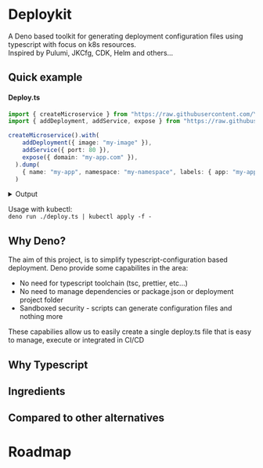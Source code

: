 # Deploykit
A Deno based toolkit for generating deployment configuration files using typescript with focus on k8s resources.  
Inspired by Pulumi, JKCfg, CDK, Helm and others...

## Quick example

#### Deploy.ts
```typescript
import { createMicroservice } from "https://raw.githubusercontent.com/Yshayy/deploykit/master/blueprint/k8s/app.ts";
import { addDeployment, addService, expose } from "https://raw.githubusercontent.com/Yshayy/deploykit/master/blueprint/k8s/operators/all.ts";

createMicroservice().with(
    addDeployment({ image: "my-image" }),
    addService({ port: 80 }),
    expose({ domain: "my-app.com" }),
  ).dump(
    { name: "my-app", namespace: "my-namespace", labels: { app: "my-app" } },
  )
```
<details><summary>Output</summary>
```yaml
apiVersion: extensions/v1beta1
kind: Ingress
spec:
  rules:
    - host: my-app.com
      http:
        paths:
          - backend:
              serviceName: my-app
              servicePort: 80
metadata:
  name: my-app
  namespace: my-namespace
  labels:
    app: my-app
-----
apiVersion: v1
kind: Service
spec:
  ports:
    - port: 80
      targetPort: 80
metadata:
  name: my-app
  namespace: my-namespace
  labels:
    app: my-app
-----
apiVersion: apps/v1
kind: Deployment
spec:
  selector:
    matchLabels:
      app: my-app
  template:
    metadata:
      labels:
        app: my-app
    spec:
      containers:
        - name: app
          image: my-image
metadata:
  name: my-app
  namespace: my-namespace
  labels:
    app: my-app
```
</details>

Usage with kubectl:  
```deno run ./deploy.ts | kubectl apply -f -```


## Why Deno?
The aim of this project, is to simplify typescript-configuration based deployment. 
Deno provide some capabilites in the area:

* No need for typescript toolchain (tsc, prettier, etc...)
* No need to manage dependencies or package.json or deployment project folder
* Sandboxed security - scripts can generate configuration files and nothing more

These capabilies allow us to easily create a single deploy.ts file that is easy to manage, execute or integrated in CI/CD

## Why Typescript


## Ingredients


## Compared to other alternatives


# Roadmap

